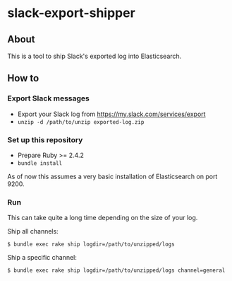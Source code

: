 # slack-export-shipper

## About
This is a tool to ship Slack's exported log into Elasticsearch.

## How to

### Export Slack messages
- Export your Slack log from https://my.slack.com/services/export
- `unzip -d /path/to/unzip exported-log.zip`

### Set up this repository
- Prepare Ruby >= 2.4.2
- `bundle install`

As of now this assumes a very basic installation of Elasticsearch on port 9200.

### Run
This can take quite a long time depending on the size of your log.

Ship all channels:

```
$ bundle exec rake ship logdir=/path/to/unzipped/logs
```

Ship a specific channel:

```
$ bundle exec rake ship logdir=/path/to/unzipped/logs channel=general
```
